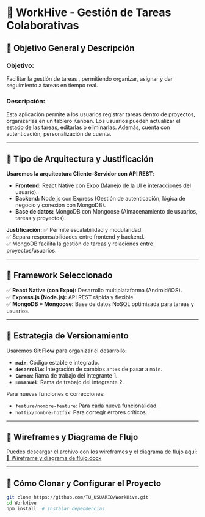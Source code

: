# 📌 WorkHive - Gestión de Tareas Colaborativas

## 📌 Objetivo General y Descripción
### **Objetivo:**
Facilitar la gestión de tareas , permitiendo organizar, asignar y dar seguimiento a tareas en tiempo real.

### **Descripción:**
Esta aplicación permite a los usuarios registrar tareas dentro de proyectos,  organizarlas en un tablero Kanban. Los usuarios pueden actualizar el estado de las tareas, editarlas o eliminarlas. Además, cuenta con autenticación, personalización de cuenta.

---

## 📌 Tipo de Arquitectura y Justificación
**Usaremos la arquitectura Cliente-Servidor con API REST**:

- **Frontend:** React Native con Expo (Manejo de la UI e interacciones del usuario).
- **Backend:** Node.js con Express (Gestión de autenticación, lógica de negocio y conexión con MongoDB).
- **Base de datos:** MongoDB con Mongoose (Almacenamiento de usuarios, tareas y proyectos).

**Justificación:**
✅ Permite escalabilidad y modularidad.  
✅ Separa responsabilidades entre frontend y backend.  
✅ MongoDB facilita la gestión de tareas y relaciones entre proyectos/usuarios.  

---

## 📌 Framework Seleccionado
✅ **React Native (con Expo):** Desarrollo multiplataforma (Android/iOS).  
✅ **Express.js (Node.js):** API REST rápida y flexible.  
✅ **MongoDB + Mongoose:** Base de datos NoSQL optimizada para tareas y usuarios.  

---

## 📌 Estrategia de Versionamiento
Usaremos **Git Flow** para organizar el desarrollo:

- **`main`**: Código estable e integrado.  
- **`desarrollo`**: Integración de cambios antes de pasar a `main`.  
- **`Carmen`**: Rama de trabajo del integrante 1.  
- **`Emmanuel`**: Rama de trabajo del integrante 2.  

Para nuevas funciones o correcciones:  

- `feature/nombre-feature`: Para cada nueva funcionalidad.  
- `hotfix/nombre-hotfix`: Para corregir errores críticos.  

---

## 📌 Wireframes y Diagrama de Flujo
Puedes descargar el archivo con los wireframes y el diagrama de flujo aquí:  
[📂 Wireframe y diagrama de flujo.docx](./Wireframe%20y%20diagrama%20de%20flujo.docx)

---

## 🚀 Cómo Clonar y Configurar el Proyecto
```bash
git clone https://github.com/TU_USUARIO/WorkHive.git
cd WorkHive
npm install  # Instalar dependencias
